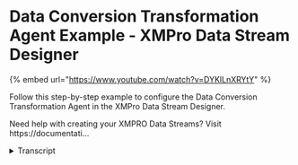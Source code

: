 # Data Conversion Transformation Agent Example - XMPro Data Stream Designer
{% embed url="https://www.youtube.com/watch?v=DYKlLnXRYtY" %}



Follow this step-by-step example to configure the Data Conversion Transformation Agent in the XMPro Data Stream Designer.

Need help with creating your XMPRO Data Streams? Visit https://documentati...
<details>
<summary>Transcript</summary>Follow this step-by-step example to configure the Data Conversion Transformation Agent in the XMPro Data Stream Designer.

Need help with creating your XMPRO Data Streams? Visit https://documentati...
this example demonstrates how to use the

data conversion agent to convert an

incoming columns type to double and add

a new column for temperature converted

to integer

first drag the agent onto the canvas

link the input to the asset data and

output to the printer

save the data stream

and click on the agent to configure it

add a conversion with asset as the input

the same name to overwrite it in the

output payload and double for the new

data type

add another for temperature named intent

to add as a new column in the

output and end 32 for the data type

apply the changes

save the data stream

publish it and let's look at the live

data view

the data type of asset has changed and

the temperature value converted to

integer in the new column into temp

you can download the file below to try

it out yourself

and for more information about this

agent's properties head to the

configuration page thank you
</details>